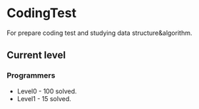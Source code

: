 # CodingTest
For prepare coding test and studying data structure&algorithm.
## Current level
### Programmers
- Level0 - 100 solved.
- Level1 - 15 solved.
